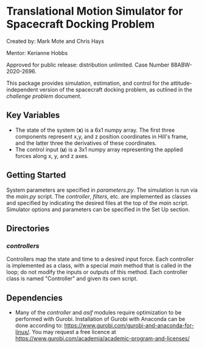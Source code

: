 # Translational Motion Simulator for Spacecraft Docking Problem 

Created by: Mark Mote and Chris Hays

Mentor: Kerianne Hobbs

Approved for public release: distribution unlimited. Case Number 88ABW-2020-2696.

This package provides simulation, estimation, and control for the attitude-independent version of the spacecraft docking problem, as outlined in the *challenge problem* document.    

## Key Variables 
- The state of the system (__x__) is a 6x1 numpy array. The first three components represent x,y, and z position coordinates in Hill's frame, and the latter three the derivatives of these coordinates. 
- The control input (__u__) is a 3x1 numpy array representing the applied forces along x, y, and z axes. 


## Getting Started 

System parameters are specified in _parameters.py_. The simulation is run via the _main.py_ script. The _controller_, _filters_, etc. are implemented as classes and specified by indicating the desired files at the top of the _main_ script. Simulator options and parameters can be specified in the Set Up section. 


## Directories 

### _controllers_ 
Controllers map the state and time to a desired input force. Each controller is implemented as a class, with a special _main_ method that is called in the loop; do not modify the inputs or outputs of this method. Each controller class is named "Controller" and given its own script.


## Dependencies 
- Many of the _controller_ and _asif_ modules require optimization to be performed with Gurobi. Installation of Gurobi with Anaconda can be done according to: https://www.gurobi.com/gurobi-and-anaconda-for-linux/. You may request a free licence at https://www.gurobi.com/academia/academic-program-and-licenses/
